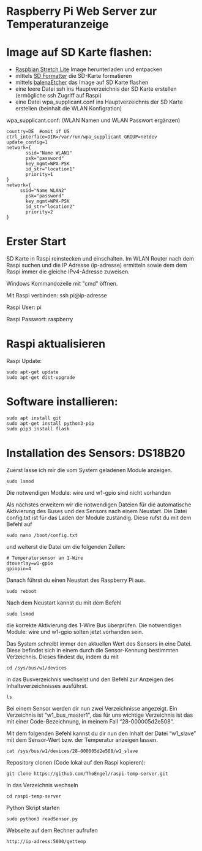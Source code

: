 # Raspberry Pi Web Server zur Temperaturanzeige


# Image auf SD Karte flashen:
- [Raspbian Stretch Lite](https://www.raspberrypi.org/downloads/raspbian/) Image herunterladen und entpacken
- mittels [SD Formatter](https://www.chip.de/downloads/SD-Formatter_72605634.html) die SD-Karte formatieren
- mittels [balenaEtcher](https://www.balena.io/etcher/) das Image auf SD Karte flashen
- eine leere Datei ssh ins Hauptverzeichnis der SD Karte erstellen (ermögliche ssh Zugriff auf Raspi)
- eine Datei wpa_supplicant.conf ins Hauptverzeichnis der SD Karte erstellen (beinhalt die WLAN Konfigration)

wpa_supplicant.conf: (WLAN Namen und WLAN Passwort ergänzen)
```
country=DE  #omit if US
ctrl_interface=DIR=/var/run/wpa_supplicant GROUP=netdev
update_config=1
network={
       ssid="Name WLAN1"
       psk="password"
       key_mgmt=WPA-PSK
       id_str="location1"
       priority=1
}
network={
     ssid="Name WLAN2"
       psk="password"
       key_mgmt=WPA-PSK
       id_str="location2"
       priority=2
}
```

# Erster Start
SD Karte in Raspi reinstecken und einschalten.
Im WLAN Router nach dem Raspi suchen und die IP Adresse (ip-adresse) ermitteln sowie dem dem Raspi immer die gleiche IPv4-Adresse zuweisen.

Windows Kommandozeile mit "cmd" öffnen.

Mit Raspi verbinden: ssh pi@ip-adresse

Raspi User: pi

Raspi Passwort: raspberry

# Raspi aktualisieren
Raspi Update: 
```
sudo apt-get update
sudo apt-get dist-upgrade
```
# Software installieren:
```
sudo apt install git
sudo apt-get install python3-pip
sudo pip3 install flask
```

# Installation des Sensors: DS18B20
Zuerst lasse ich mir die vom System geladenen Module anzeigen.
```
sudo lsmod
```
Die notwendigen Module: wire und w1-gpio sind nicht vorhanden

Als nächstes erweitern wir die notwendigen Dateien für die automatische Aktivierung des Buses und des Sensors nach einem Neustart.
Die Datei config.txt ist für das Laden der Module zuständig. Diese rufst du mit dem Befehl auf
```
sudo nano /boot/config.txt
```
und weiterst die Datei um die folgenden Zeilen:
```
# Temperatursensor an 1-Wire
dtoverlay=w1-gpio
gpiopin=4
```

Danach führst du einen Neustart des Raspberry Pi aus.
```
sudo reboot
```
Nach dem Neustart kannst du mit dem Befehl
```
sudo lsmod
```
die korrekte Aktivierung des 1-Wire Bus überprüfen.
Die notwendigen Module: wire und w1-gpio solten jetzt vorhanden sein.

Das System schreibt immer den aktuellen Wert des Sensors in eine Datei. Diese befindet sich in einem durch die Sensor-Kennung bestimmten Verzeichnis. Dieses findest du, indem du mit
```
cd /sys/bus/w1/devices
```
in das Busverzeichnis wechselst und den Befehl zur Anzeigen des Inhaltsverzeichnisses ausführst.
```
ls
```
Bei einem Sensor werden dir nun zwei Verzeichnisse angezeigt. Ein Verzeichnis ist “w1_bus_master1”, das für uns wichtige Verzeichnis ist das mit einer Code-Bezeichnung, in meinem Fall “28-000005d2e508”.

Mit dem folgenden Befehl kannst du dir nun den Inhalt der Datei “w1_slave” mit dem Sensor-Wert bzw. der Temperatur anzeigen lassen.
```
cat /sys/bus/w1/devices/28-000005d2e508/w1_slave
```

Repository clonen (Code lokal auf den Raspi kopieren):
```
git clone https://github.com/ThoEngel/raspi-temp-server.git
```

In das Verzeichnis wechseln
```
cd raspi-temp-server
```

Python Skript starten
```
sudo python3 readSensor.py
```

Webseite auf dem Rechner aufrufen
```
http://ip-adress:5000/gettemp
```

